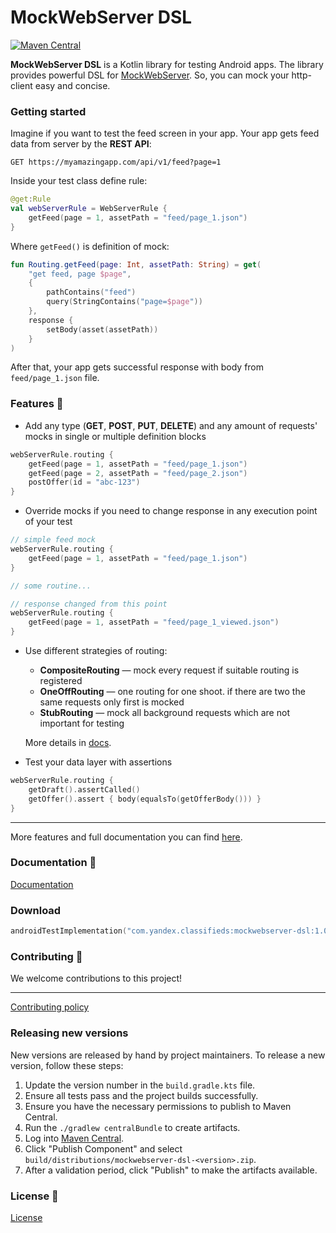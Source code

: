 MockWebServer DSL
=================
[![Maven Central](https://maven-badges.herokuapp.com/maven-central/com.yandex.classifieds/mockwebserver-dsl/badge.svg)](https://maven-badges.herokuapp.com/maven-central/com.yandex.classifieds/mockwebserver-dsl)

**MockWebServer DSL** is a Kotlin library for testing Android apps.
The library provides powerful DSL for [MockWebServer](https://github.com/square/okhttp/tree/master/mockwebserver). So, you can mock your http-client easy and concise.

### Getting started

Imagine if you want to test the feed screen in your app. Your app gets feed data from server by the **REST API**:

```GET https://myamazingapp.com/api/v1/feed?page=1```

Inside your test class define rule:

```kotlin
@get:Rule
val webServerRule = WebServerRule {
    getFeed(page = 1, assetPath = "feed/page_1.json")
}
```

Where ```getFeed()``` is definition of mock:

```kotlin
fun Routing.getFeed(page: Int, assetPath: String) = get(
    "get feed, page $page",
    {
        pathContains("feed")
        query(StringContains("page=$page"))
    },
    response {
        setBody(asset(assetPath))
    }
)
```

After that, your app gets successful response with body from ```feed/page_1.json``` file.

### Features 🚀
- Add any type (**GET**, **POST**, **PUT**, **DELETE**) and any amount of requests' mocks in single or multiple definition blocks
```kotlin
webServerRule.routing {
    getFeed(page = 1, assetPath = "feed/page_1.json")
    getFeed(page = 2, assetPath = "feed/page_2.json")
    postOffer(id = "abc-123")
}
```

- Override mocks if you need to change response in any execution point of your test
```kotlin
// simple feed mock
webServerRule.routing {
    getFeed(page = 1, assetPath = "feed/page_1.json")
}

// some routine...

// response changed from this point
webServerRule.routing {
    getFeed(page = 1, assetPath = "feed/page_1_viewed.json")
}
```

- Use different strategies of routing:
  - **CompositeRouting** — mock every request if suitable routing is registered
  - **OneOffRouting** — one routing for one shoot. if there are two the same requests only first is mocked
  - **StubRouting** — mock all background requests which are not important for testing

  More details in [docs](#documentation-).


- Test your data layer with assertions
```kotlin
webServerRule.routing {
    getDraft().assertCalled()
    getOffer().assert { body(equalsTo(getOfferBody())) }
}
```

---

More features and full documentation you can find [here](docs/index.md).

### Documentation 📖
[Documentation](docs/index.md)

### Download
```kotlin
androidTestImplementation("com.yandex.classifieds:mockwebserver-dsl:1.0.0")
```

### Contributing 🤝
We welcome contributions to this project!

---

[Contributing policy](CONTRIBUTING.md)


### Releasing new versions

New versions are released by hand by project maintainers. To release a new version, follow these steps:
1. Update the version number in the `build.gradle.kts` file.
2. Ensure all tests pass and the project builds successfully.
3. Ensure you have the necessary permissions to publish to Maven Central.
4. Run the `./gradlew centralBundle` to create artifacts.
5. Log into [Maven Central](https://central.sonatype.com/).
6. Click "Publish Component" and select `build/distributions/mockwebserver-dsl-<version>.zip`.
7. After a validation period, click "Publish" to make the artifacts available.

### License 📄
[License](LICENSE)
